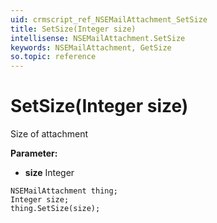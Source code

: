 ```yaml
---
uid: crmscript_ref_NSEMailAttachment_SetSize
title: SetSize(Integer size)
intellisense: NSEMailAttachment.SetSize
keywords: NSEMailAttachment, GetSize
so.topic: reference
---
```


# SetSize(Integer size)

Size of attachment

**Parameter:** 
* **size** Integer

```crmscript
NSEMailAttachment thing;
Integer size;
thing.SetSize(size);
```


